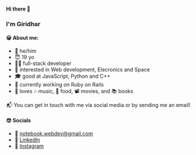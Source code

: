 #### Hi there 👋
### I'm Giridhar

#### 😀 About me:
- 👦 he/him
- 😇 19 yo
- 🧑‍💻 full-stack developer
- 🤩 interested in Web development, Elecronics and Space
- 🎓 good at JavaScript, Python and C++
- 💎 currently working on Ruby on Rails
- 💖 loves  🎶 music, 🍱 food, 📽️ movies, and 📚 books

📬 You can get in touch with me via social media or by sending me an email!

#### 😎 Socials

- 📧 [notebook.webdev@gmail.com](mailto:giridhar.talla2002@gmail.com)
- 💼 [LinkedIn](https://www.linkedin.com/in/giridhar7632/)
- 📸 [Instagram](https://www.instagram.com/notebook.webdev)

